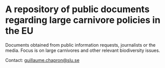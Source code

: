 # A repository of public documents regarding large carnivore policies in the EU

Documents obtained from public information requests, journalists or the media. Focus is on large carnivores and other relevant biodiversity issues. 

Contact: guillaume.chapron@slu.se